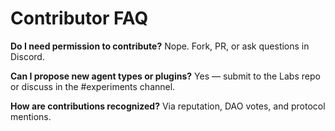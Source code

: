 # Contributor FAQ

**Do I need permission to contribute?**
Nope. Fork, PR, or ask questions in Discord.

**Can I propose new agent types or plugins?**
Yes — submit to the Labs repo or discuss in the #experiments channel.

**How are contributions recognized?**
Via reputation, DAO votes, and protocol mentions.

